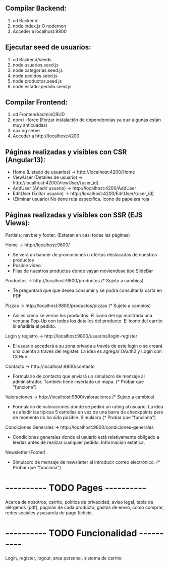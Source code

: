 ## Compilar Backend:
1. cd Backend
2. node index.js O nodemon
3. Acceder a localhost:9800

## Ejecutar seed de usuarios:
1. cd Backend/seeds
2. node usuarios.seed.js
3. node categorias.seed.js
4. node pedidos.seed.js
5. node productos.seed.js
6. node estado-pedido.seed.js

## Compilar Frontend:
1. cd Frontend/adminCRUD
2. npm i -force (Forzar instalación de dependencias ya que algunas están muy anticuadas)
3. npx ng serve
4. Acceder a http://localhost:4200

## Páginas realizadas y visibles con CSR (Angular13):

- Home (Listado de usuarios) ->  http://localhost:4200/Home
- ViewUser (Detalles de usuario) ->  http://localhost:4200/ViewUser/{user_id}
- AddUser (Añadir usuario) ->  http://localhost:4200/AddUser
- EditUser (Editar usuario) ->  http://localhost:4200/EditUser/{user_id}
- (Eliminar usuario) No tiene ruta específica. Icono de papelera roja


## Páginas realizadas y visibles con SSR (EJS Views):
Partials: navbar y footer. (Estarán en casi todas las páginas)

Home -> http://localhost:9800/
- Se verá un banner de promociones u ofertas destacadas de nuestros productos
- Posible vídeo
- Filas de nuestros productos donde vayan moviendose tipo SlideBar

Productos -> http://localhost:9800/productos (* Sujeto a cambios)
- Te preguntará que que desea consumir y se podrá consultar la carta en PDF

Pizzas -> http://localhost:9800/productos/pizzas (* Sujeto a cambios)
- Así es como se verían los productos. El icono del ojo mostraría una ventana
Pop-Up con todos los detalles del producto. El icono del carrito lo añadiria al pedido.

Login y registro -> http://localhost:9800/usuarios/login-register
- El usuario accederá a su zona privada a través de este login o se creará una cuenta a través del register. La idea es agregar OAuth2 y Login con GitHub

Contacto -> http://localhost:9800/contacto
- Formulario de contacto que enviará un simulacro de mensaje al administrador. También tiene insertado un mapa. (* Probar que "funciona")

Valoraciones -> http://localhost:9800/valoraciones (* Sujeto a cambios)
- Formulario de valoraciones donde se pedirá un rating al usuario. La idea es añadir las tipicas 5 estrellas en vez de una barra de checkpoints pero de momento no ha sido posible. Simulacro (* Probar que "funciona")

Condiciones Generales -> http://localhost:9800/condiciones-generales
- Condiciones generales donde el usuario está relativamente obligado a leerlas antes de realizar cualquier pedido. Información estática.

Newsletter (Footer)
- Simulacro de mensaje de newsletter al introducir correo electrónico. (* Probar que "funciona")



# ---------- TODO Pages ----------
Acerca de nosotros, carrito, política de privacidad, aviso legal, tabla de alérgenos (pdf), páginas de cada producto, gastos de envío, como comprar, redes sociales y pasarela de pago ficticio.

# ---------- TODO Funcionalidad ----------
Login, register, logout, area personal, sistema de carrito